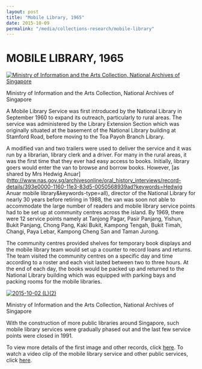 ```yaml
---
layout: post
title: "Mobile Library, 1965"
date: 2015-10-09
permalink: "/media/collections-research/mobile-library"
---
```




# MOBILE LIBRARY, 1965

[![Ministry of Information and the Arts Collection, National Archives of Singapore](http://www.nas.gov.sg/blogs/archivistpick/wp-content/uploads/2015/09/2015-10-02-L.jpg)](http://www.nas.gov.sg/archivesonline/photographs/record-details/c3e05914-1161-11e3-83d5-0050568939ad)

Ministry of Information and the Arts Collection, National Archives of Singapore

A Mobile Library Service was first introduced by the National Library in September 1960 to expand its outreach, particularly to rural areas. The service was administered by the Library Extension Section which was originally situated at the basement of the National Library building at Stamford Road, before moving to the Toa Payoh Branch Library.

A modified van and two trailers were used to deliver the service and it was run by a librarian, library clerk and a driver. For many in the rural areas, it was the first time that they ever had easy access to books. Initially, library goers would enter the van to browse and borrow books. However, [as shared by Mrs Hedwig Anuar](http://www.nas.gov.sg/archivesonline/oral_history_interviews/record-details/393e0000-1160-11e3-83d5-0050568939ad?keywords=Hedwig Anuar mobile library&keywords-type=all), director of the National Library for nearly 30 years before retiring in 1988, the van was soon not able to accommodate the large number of readers and mobile library service points had to be set up at community centres across the island. By 1969, there were 12 service points namely at Tanjong Pagar, Pasir Panjang, Yishun, Bukit Panjang, Chong Pang, Kaki Bukit, Kampong Tengah, Bukit Timah, Changi, Paya Lebar, Kampong Cheng San and Taman Jurong.

The community centres provided shelves for temporary book displays and the mobile library team would set up a counter to record loans and returns. The team visited the community centres on a specific day and time according to a roster and each visit lasted between two to three hours. At the end of each day, the books would be packed up and returned to the National Library building which was equipped with parking bays and packing rooms for the mobile libraries.

[![2015-10-02 (L)(2)](http://www.nas.gov.sg/blogs/archivistpick/wp-content/uploads/2015/09/2015-10-02-L2.jpg)](http://www.nas.gov.sg/archivesonline/photographs/record-details/c4b24535-1161-11e3-83d5-0050568939ad)

Ministry of Information and the Arts Collection, National Archives of Singapore

With the construction of more public libraries around Singapore, such mobile library services were gradually phased out and the last few service points were closed in 1991.

To view more details of the first image and other records, click [here](http://www.nas.gov.sg/archivesonline/photographs/record-details/c3e05914-1161-11e3-83d5-0050568939ad). To watch a video clip of the mobile library service and other public services, click [here](http://www.nas.gov.sg/archivesonline/audiovisual_records/record-details/457a5f1f-1164-11e3-83d5-0050568939ad).